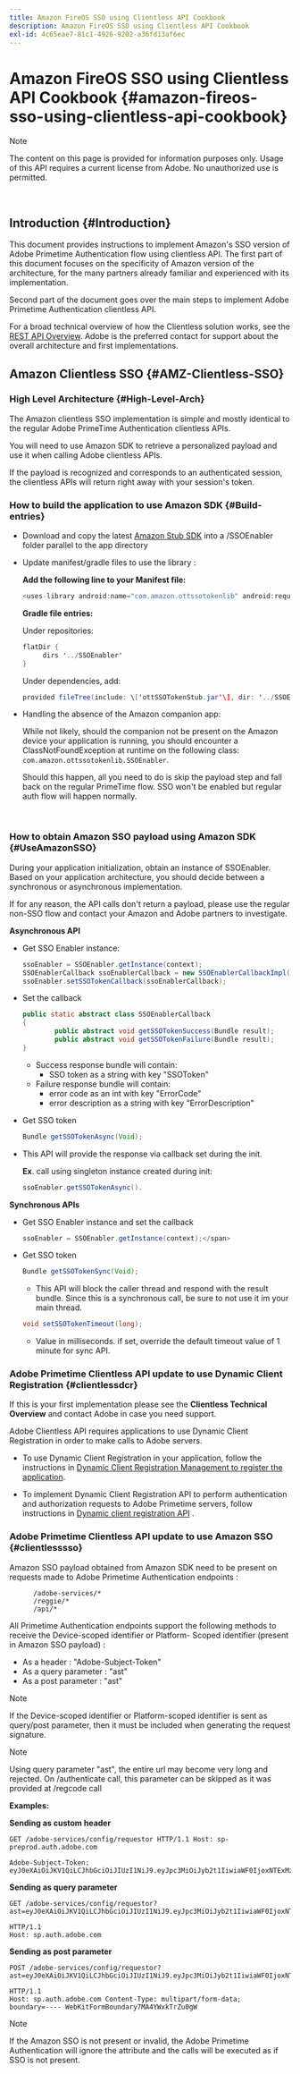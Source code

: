 ```yaml
---
title: Amazon FireOS SSO using Clientless API Cookbook
description: Amazon FireOS SSO using Clientless API Cookbook
exl-id: 4c65eae7-81c1-4926-9202-a36fd13af6ec
---
```

# Amazon FireOS SSO using Clientless API Cookbook {#amazon-fireos-sso-using-clientless-api-cookbook}

>[!NOTE]
>
>The content on this page is provided for information purposes only. Usage of this API requires a current license from Adobe. No unauthorized use is permitted.

</br>

## Introduction {#Introduction}

This document provides instructions to implement Amazon's SSO version of Adobe Primetime Authentication flow using clientless API. The first part of this document focuses on the specificity of Amazon version of the architecture, for the many partners already familiar and experienced with its implementation.

Second part of the document goes over the main steps to implement Adobe Primetime Authentication clientless API.

For a broad technical overview of how the Clientless solution works, see the [REST API Overview](/help/authentication/rest-api-overview.md). Adobe is the preferred contact for support about the overall architecture and first implementations.

## Amazon Clientless SSO {#AMZ-Clientless-SSO}

### High Level Architecture {#High-Level-Arch}

The Amazon clientless SSO implementation is simple and mostly identical to the regular Adobe PrimeTime Authentication clientless APIs.

You will need to use Amazon SDK to retrieve a personalized payload and use it when calling Adobe clientless APIs.

If the payload is recognized and corresponds to an authenticated session, the clientless APIs will return right away with your session's token.

### How to build the application to use Amazon SDK {#Build-entries}

* Download and copy the latest [Amazon Stub SDK](https://tve.zendesk.com/hc/en-us/article_attachments/360064368131/ottSSOTokenLib_v1.jar) into a /SSOEnabler folder parallel to the app directory
* Update manifest/gradle files to use the library :

    **Add the following line to your Manifest file:**

    ```Java
    <uses-library android:name="com.amazon.ottssotokenlib" android:required="false"/\>
    ```

    **Gradle file entries:**

    Under repositories:

    ```java
    flatDir {
         dirs '../SSOEnabler'
    }
    ```

    Under dependencies, add:
    
    ```Java
    provided fileTree(include: \['ottSSOTokenStub.jar'\], dir: '../SSOEnabler')
    ```


* Handling the absence of the Amazon companion app:

    While not likely, should the companion not be present on the Amazon device your application is running, you should encounter a ClassNotFoundException at runtime on the following class: `com.amazon.ottssotokenlib.SSOEnabler`.

    Should this happen, all you need to do is skip the payload step and fall back on the regular PrimeTime flow. SSO won't be enabled but regular auth flow will happen normally.

</br>

### How to obtain Amazon SSO payload using Amazon SDK {#UseAmazonSSO}

During your application initialization, obtain an instance of SSOEnabler. Based on your application architecture, you should decide between a synchronous or asynchronous implementation.

If for any reason, the API calls don't return a payload, please use the regular non-SSO flow and contact your Amazon and Adobe partners to investigate.

**Asynchronous API**

* Get SSO Enabler instance:

  ```Java
  ssoEnabler = SSOEnabler.getInstance(context);
  SSOEnablerCallback ssoEnablerCallback = new SSOEnablerCallbackImpl();
  ssoEnabler.setSSOTokenCallback(ssoEnablerCallback);
  ```


* Set the callback 

  ```java
  public static abstract class SSOEnablerCallback
  {
          public abstract void getSSOTokenSuccess(Bundle result);
          public abstract void getSSOTokenFailure(Bundle result);
  }
  ```

    * Success response bundle will contain:
        * SSO token as a string with key "SSOToken"
    * Failure response bundle will contain:
        * error code as an int with key "ErrorCode"
        * error description as a string with key "ErrorDescription"


* Get SSO token

  ```JAVA
  Bundle getSSOTokenAsync(Void);
  ```

* This API will provide the response via callback set during the init.

  **Ex**. call using singleton instance created during init:

  ```JAVA
  ssoEnabler.getSSOTokenAsync().
  ```


**Synchronous APIs**

* Get SSO Enabler instance and set the callback

  ```JAVA
  ssoEnabler = SSOEnabler.getInstance(context);</span>
  ```

* Get SSO token

  ```JAVA
  Bundle getSSOTokenSync(Void);
  ```

    * This API will block the caller thread and respond with the result bundle. Since this is a synchronous call, be sure to not use it im your main thread.

  ```JAVA
  void setSSOTokenTimeout(long);
  ```

    * Value in milliseconds. if set, override the default timeout value of 1 minute for sync API.


### Adobe Primetime Clientless API update to use Dynamic Client Registration {#clientlessdcr}

If this is your first implementation please see the **Clientless Technical Overview** and contact Adobe in case you need support.

Adobe Clientless API requires applications to use Dynamic Client Registration in order to make calls to Adobe servers.

*   To use Dynamic Client Registration in your application, follow the instructions in [ Dynamic Client Registration Management to register the application](/help/authentication/dynamic-client-registration-management.md).

*   To implement Dynamic Client Registration API to perform authentication and authorization requests to Adobe Primetime servers, follow instructions in [Dynamic client registration API](/help/authentication/dynamic-client-registration-api.md) .

### Adobe Primetime Clientless API update to use Amazon SSO {#clientlesssso}

Amazon SSO payload obtained from Amazon SDK need to be present on requests made to Adobe Primetime Authentication endpoints :

```
      /adobe-services/*
      /reggie/*
      /api/*
```


All Primetime Authentication endpoints support the following methods to receive the Device-scoped identifier or Platform- Scoped identifier (present in Amazon SSO payload) :

* As a header : "Adobe-Subject-Token"
* As a query parameter : "ast"
* As a post parameter : "ast"


>[!NOTE]
>
>If the Device-scoped identifier or Platform-scoped identifier is sent as query/post parameter, then it must be included when generating the request signature.

>[!NOTE]
>
>Using query parameter "ast", the entire url may become very long and rejected. On /authenticate call, this parameter can be skipped as it was provided at /regcode call

**Examples:**

**Sending as custom header**

```HTTPS
GET /adobe-services/config/requestor HTTP/1.1 Host: sp-preprod.auth.adobe.com

Adobe-Subject-Token: eyJ0eXAiOiJKV1QiLCJhbGciOiJIUzI1NiJ9.eyJpc3MiOiJyb2t1IiwiaWF0IjoxNTExMzY4ODAyLCJleHAiOjE1NDI5MDQ4MDIsImF1ZCI6ImFkb2JlIiwic3ViIjoiNWZjYzMwODctYWJmZi00OGU4LWJhZTgtODQzODViZTFkMzQwIiwiZGlkIjoiY2FmZjQ1ZDAtM2NhMy00MDg3LWI2MjMtNjFkZjNhMmNlOWM4In0.JlBFhNhNCJCDXLwBjy5tt3PtPcqbMKEIGZ6sr2NA
```

**Sending as query parameter**

```HTTPS
GET /adobe-services/config/requestor?ast=eyJ0eXAiOiJKV1QiLCJhbGciOiJIUzI1NiJ9.eyJpc3MiOiJyb2t1IiwiaWF0IjoxNTExMzY4ODAyLCJleHAiOjE1NDI5MDQ4MDIsImF1ZCI6ImFkb2JlIiwic3ViIjoiNWZjYzMwODctYWJmZi00OGU4LWJhZTgtODQzODViZTFkMzQwIiwiZGlkIjoiY2FmZjQ1ZDAtM2NhMy00MDg3LWI2MjMtNjFkZjNhMmNlOWM4In0.JlBFhNhNCJCDXLwBjy5tt3PtPcqbMKEIGZ6sr2NA

HTTP/1.1
Host: sp.auth.adobe.com
```


**Sending as post parameter**


```HTTPS
POST /adobe-services/config/requestor?ast=eyJ0eXAiOiJKV1QiLCJhbGciOiJIUzI1NiJ9.eyJpc3MiOiJyb2t1IiwiaWF0IjoxNTExMzY4ODAyLCJleHAiOjE1NDI5MDQ4MDIsImF1ZCI6ImFkb2JlIiwic3ViIjoiNWZjYzMwODctYWJmZi00OGU4LWJhZTgtODQzODViZTFkMzQwIiwiZGlkIjoiY2FmZjQ1ZDAtM2NhMy00MDg3LWI2MjMtNjFkZjNhMmNlOWM4In0.Jl\_BFhN\_h\_NCJCDXLwBjy5tt3PtPcqbMKEIGZ6sr2NA

HTTP/1.1
Host: sp.auth.adobe.com Content-Type: multipart/form-data;
boundary=---- WebKitFormBoundary7MA4YWxkTrZu0gW
```

>[!NOTE]
>
>If the Amazon SSO is not present or invalid, the Adobe Primetime Authentication will ignore the attribute and the calls will be executed as if SSO is not present.
